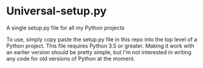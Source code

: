 # Universal-setup.py
A single setup.py file for all my Python projects

To use, simply copy paste the setup.py file in this repo into the top level
of a Python project. This file requires Python 3.5 or greater. Making it work
 with an earlier version should be pretty simple, but I'm not interested in
 writing any code for old versions of Python at the moment.
